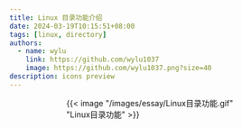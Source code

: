 ```yaml
---
title: Linux 目录功能介绍
date: 2024-03-19T10:15:51+08:00
tags: [linux, directory]
authors:
  - name: wylu
    link: https://github.com/wylu1037
    image: https://github.com/wylu1037.png?size=40
description: icons preview
---
```


<div style="display: block; width: 60%; margin: 0 auto;">
{{< image "/images/essay/Linux目录功能.gif" "Linux目录功能" >}}
</div>
